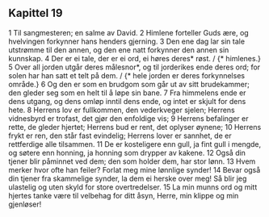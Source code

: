 ## Kapittel 19

1 Til sangmesteren; en salme av David.
2 Himlene forteller Guds ære, og hvelvingen forkynner hans henders gjerning.
3 Den ene dag lar sin tale utstrømme til den annen, og den ene natt forkynner den annen sin kunnskap.
4 Der er ei tale, der er ei ord, ei høres deres* røst. / {* himlenes.}
5 Over all jorden utgår deres målesnor*, og til jorderikes ende deres ord; for solen har han satt et telt på dem. / {* hele jorden er deres forkynnelses område.}
6 Og den er som en brudgom som går ut av sitt brudekammer; den gleder seg som en helt til å løpe sin bane.
7 Fra himmelens ende er dens utgang, og dens omløp inntil dens ende, og intet er skjult for dens hete.
8 Herrens lov er fullkommen, den vederkveger sjelen; Herrens vidnesbyrd er trofast, det gjør den enfoldige vis;
9 Herrens befalinger er rette, de gleder hjertet; Herrens bud er rent, det oplyser øynene;
10 Herrens frykt er ren, den står fast evindelig; Herrens lover er sannhet, de er rettferdige alle tilsammen.
11 De er kosteligere enn gull, ja fint gull i mengde, og søtere enn honning, ja honning som drypper av kakene.
12 Også din tjener blir påminnet ved dem; den som holder dem, har stor lønn.
13 Hvem merker hvor ofte han feiler? Forlat meg mine lønnlige synder!
14 Bevar også din tjener fra skammelige synder, la dem ei herske over meg! Så blir jeg ulastelig og uten skyld for store overtredelser.
15 La min munns ord og mitt hjertes tanke være til velbehag for ditt åsyn, Herre, min klippe og min gjenløser!
